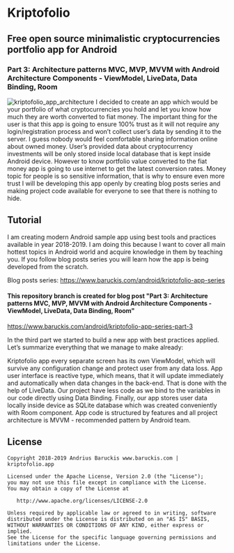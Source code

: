 # Kriptofolio 
## Free open source minimalistic cryptocurrencies portfolio app for Android
### Part 3: Architecture patterns MVC, MVP, MVVM with Android Architecture Components - ViewModel, LiveData, Data Binding, Room

![kriptofolio_app_architecture](https://user-images.githubusercontent.com/2387056/54197921-dbe96000-44cd-11e9-9d75-2a393b650f5c.png)
I decided to create an app which would be your portfolio of what cryptocurrencies you hold and let you know how much they are worth converted to fiat money.
The important thing for the user is that this app is going to ensure 100% trust as it will not require any login/registration process and won’t collect user’s data by sending it to the server. I guess nobody would feel comfortable sharing information online about owned money. User’s provided data about cryptocurrency investments will be only stored inside local database that is kept inside Android device. However to know portfolio value converted to the fiat money app is going to use internet to get the latest conversion rates. Money topic for people is so sensitive information, that is why to ensure even more trust I will be developing this app openly by creating blog posts series and making project code available for everyone to see that there is nothing to hide.


## Tutorial
I am creating modern Android sample app using best tools and practices available in year 2018-2019. I am doing this because I want to cover all main hottest topics in Android world and acquire knowledge in them by teaching you. If you follow blog posts series you will learn how the app is being developed from the scratch.

Blog posts series: https://www.baruckis.com/android/kriptofolio-app-series

#### This repository branch is created for blog post "Part 3: Architecture patterns MVC, MVP, MVVM with Android Architecture Components - ViewModel, LiveData, Data Binding, Room"
https://www.baruckis.com/android/kriptofolio-app-series-part-3

In the third part we started to build a new app with best practices applied. Let’s summarize everything that we manage to make already:

Kriptofolio app every separate screen has its own ViewModel, which will survive any configuration change and protect user from any data loss. App user interface is reactive type, which means, that it will update immediately and automatically when data changes in the back-end. That is done with the help of LiveData. Our project have less code as we bind to the variables in our code directly using Data Binding. Finally, our app stores user data locally inside device as SQLite database which was created conveniently with Room component. App code is structured by features and all project architecture is MVVM - recommended pattern by Android team.


## License

    Copyright 2018-2019 Andrius Baruckis www.baruckis.com | kriptofolio.app

    Licensed under the Apache License, Version 2.0 (the "License");
    you may not use this file except in compliance with the License.
    You may obtain a copy of the License at

       http://www.apache.org/licenses/LICENSE-2.0

    Unless required by applicable law or agreed to in writing, software
    distributed under the License is distributed on an "AS IS" BASIS,
    WITHOUT WARRANTIES OR CONDITIONS OF ANY KIND, either express or implied.
    See the License for the specific language governing permissions and
    limitations under the License.
